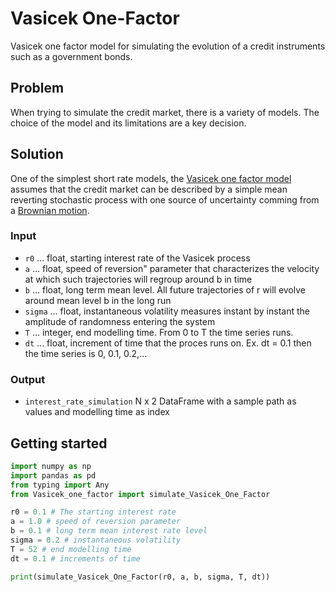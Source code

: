 # Vasicek One-Factor
Vasicek one factor model for simulating the evolution of a credit instruments such as a government bonds.

## Problem
When trying to simulate the credit market, there is a variety of models. The choice of the model and its limitations are a key decision. 

## Solution
One of the simplest short rate models, the [Vasicek one factor model](https://en.wikipedia.org/wiki/Vasicek_model) assumes that the credit market can be described by a simple mean reverting stochastic process with one source of uncertainty comming from a [Brownian motion](https://en.wikipedia.org/wiki/Brownian_motion). 

### Input

  - `r0`    ... float, starting interest rate of the Vasicek process
  - `a`     ... float, speed of reversion" parameter that characterizes the velocity at which such trajectories will regroup around b in time
  - `b`     ... float, long term mean level. All future trajectories of  r will evolve around mean level b in the long run
  - `sigma` ... float, instantaneous volatility measures instant by instant the amplitude of randomness entering the system
  - `T`     ... integer, end modelling time. From 0 to T the time series runs.
  - `dt`    ... float, increment of time that the proces runs on. Ex. dt = 0.1 then the time series is 0, 0.1, 0.2,...


### Output

 - `interest_rate_simulation` N x 2 DataFrame with a sample path as values and modelling time as index


## Getting started
```python
import numpy as np
import pandas as pd
from typing import Any
from Vasicek_one_factor import simulate_Vasicek_One_Factor

r0 = 0.1 # The starting interest rate
a = 1.0 # speed of reversion parameter
b = 0.1 # long term mean interest rate level 
sigma = 0.2 # instantaneous volatility
T = 52 # end modelling time
dt = 0.1 # increments of time

print(simulate_Vasicek_One_Factor(r0, a, b, sigma, T, dt))
```
